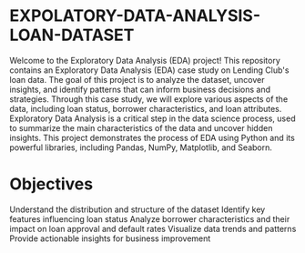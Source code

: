 # EXPOLATORY-DATA-ANALYSIS-LOAN-DATASET
Welcome to the Exploratory Data Analysis (EDA) project! This repository contains an Exploratory Data Analysis (EDA) case study on Lending Club's loan data. The goal of this project is to analyze the dataset, uncover insights, and identify patterns that can inform business decisions and strategies. Through this case study, we will explore various aspects of the data, including loan status, borrower characteristics, and loan attributes.
Exploratory Data Analysis is a critical step in the data science process, used to summarize the main characteristics of the data and uncover hidden insights. This project demonstrates the process of EDA using Python and its powerful libraries, including Pandas, NumPy, Matplotlib, and Seaborn.

# Objectives
Understand the distribution and structure of the dataset
Identify key features influencing loan status
Analyze borrower characteristics and their impact on loan approval and default rates
Visualize data trends and patterns
Provide actionable insights for business improvement
